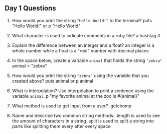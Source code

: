 ## Day 1 Questions

1. How would you print the string `"Hello World!"` to the terminal?
  puts "Hello World!" or p "Hello World"

1. What character is used to indicate comments in a ruby file?
  a hashtag #

1. Explain the difference between an integer and a float?
  an integer is a whole number while a float is a "real" number with decimal places

1. In the space below, create a variable `animal` that holds the string `"zebra"`
  animal = "zebra"

1. How would you print the string `"zebra"` using the variable that you created above?
  puts animal or p animal

1. What is interpolation? Use interpolation to print a sentence using the variable `animal`.
  p "my favorite animal at the zoo is #{animal}"

1. What method is used to get input from a user?
  .getchomp

1. Name and describe two common string methods:
.length is used to see the amount of characters in a string
.split is used to split a string into parts like splitting them every after every space
